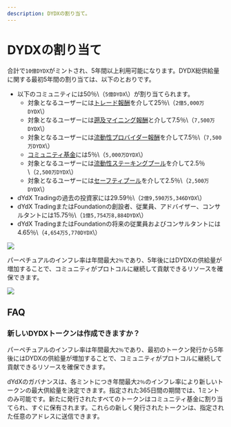 ```yaml
---
description: DYDXの割り当て。
---
```


# DYDXの割り当て

合計で`10億DYDX`がミントされ、5年間以上利用可能になります。DYDX総供給量に関する最初5年間の割り当ては、以下のとおりです。

* 以下のコミュニティには50％\（`5億DYDX`\）が割り当てられます。
   * 対象となるユーザーには[トレード報酬](https://github.com/dydxfoundation/governance-documentation/blob/en/rewards/trading-rewards.md)を介して25％\（`2億5,000万DYDX`\）
   * 対象となるユーザーには[遡及マイニング報酬](https://github.com/dydxfoundation/governance-documentation/blob/en/rewards/retroactive-mining-rewards.md)と介して7.5％\（`7,500万DYDX`\）
   * 対象となるユーザーには[流動性プロバイダー報酬](https://github.com/dydxfoundation/governance-documentation/blob/en/rewards/liquidity-provider-rewards.md)を介して7.5％\（`7,500万DYDX`\）
   * [コミュニティ基金](https://github.com/dydxfoundation/governance-documentation/blob/en/start-here/community-treasury.md)には5％\（`5,000万DYDX`\）
   * 対象となるユーザーには[流動性ステーキングプール](https://github.com/dydxfoundation/governance-documentation/blob/en/staking-pools/liquidity-staking-pool.md)を介して2.5％\（`2,500万DYDX`\）
   * 対象となるユーザーには[セーフティプール](https://github.com/dydxfoundation/governance-documentation/blob/en/staking-pools/safety-staking-pool.md)を介して2.5％\（`2,500万DYDX`\）
* dYdX Tradingの過去の投資家には29.59％\（`2億9,590万5,346DYDX`\）
* dYdX TradingまたはFoundationの創設者、従業員、アドバイザー、コンサルタントには15.75％\（`1億5,754万8,884DYDX`\）
* dYdX TradingまたはFoundationの将来の従業員およびコンサルタントには4.65％\（`4,654万5,770DYDX`\）

![](https://lh3.googleusercontent.com/uKXIbcTTZpASheVsFxdqGKHMeryk2oH_BWB2Ki7Mx06m6jp1R7WTc6knTACJR9iTXWC732J_382_O2B5lRIWLuHsjfetbUTFosiwJ4T5sMzJqxewakGDvdHr-jjQHU_pJJfr8g_g)

パーペチュアルのインフレ率は年間最大`2％`であり、5年後にはDYDXの供給量が増加することで、コミュニティがプロトコルに継続して貢献できるリソースを確保できます。

![](https://lh6.googleusercontent.com/oNFaSpSOEA5tZqzFR5BQrS2sXUIPkQ24hUc_KwzAedniCRZeydY330jdro7Grj9GoJju2V7v6WX3epQO0c4veV8hUGe7nTaznWEDIG_k3T49UtdYNvQRRS_okSq7zP8RkTjSemBt)

## **FAQ**

### **新しいDYDXトークンは作成できますか？**

パーペチュアルのインフレ率は年間最大`2％`であり、最初のトークン発行から5年後にはDYDXの供給量が増加することで、コミュニティがプロトコルに継続して貢献できるリソースを確保できます。

dYdXのガバナンスは、各ミントにつき年間最大`2％`のインフレ率により新しいトークンの最大供給量を決定できます。指定された365日間の期間では、1ミントのみ可能です。新たに発行されたすべてのトークンはコミュニティ基金に割り当てられ、すぐに保有されます。これらの新しく発行されたトークンは、指定された任意のアドレスに送信できます。

